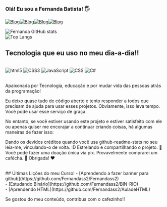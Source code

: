 
### Olá! Eu sou a Fernanda Batista! 🖐

[![ Blog](https://img.shields.io/badge/GitHub-100000?style=for-the-badge&logo=github&logoColor=white)](https://github.com/Fernandass2)[![ Blog](https://img.shields.io/badge/Instagram-E4405F?style=for-the-badge&logo=instagram&logoColor=white)](https://www.instagram.com/_nandaaaab/)[![Blog](https://img.shields.io/badge/LinkedIn-0077B5?style=for-the-badge&logo=linkedin&logoColor=white)](https://www.linkedin.com/in/fernanda-batista-b2b907120/)[![Blog](https://img.shields.io/badge/HTML-239120?style=for-the-badge&logo=html5&logoColor=white)](https://github.com/Fernandass2/AuladeHTML)



![Fernanda GitHub stats](https://github-readme-stats.vercel.app/api?username=fernandass2&show_icons=true&theme=radical)<br/>![Top Langs](https://github-readme-stats.vercel.app/api/top-langs/?username=fernandass2&layout=compact)


## Tecnologia que eu uso no meu dia-a-dia!!

<div style="display: inline_block"><br/>
<img align: center; alt="html5" src="https://img.shields.io/badge/HTML5-E34F26?style=for-the-badge&logo=html5&logoColor=white">
<img align: center; alt="CSS3" src="https://img.shields.io/badge/CSS3-1572B6?style=for-the-badge&logo=css3&logoColor=white">
<img align: center; alt="JavaScript" src="https://img.shields.io/badge/JavaScript-323330?style=for-the-badge&logo=javascript&logoColor=F7DF1E">
<img align: center; alt="CSS" src="https://img.shields.io/badge/CSS-239120?&style=for-the-badge&logo=css3&logoColor=white">
<img align: center; alt="C#" src="https://img.shields.io/badge/C%23-239120?style=for-the-badge&logo=c-sharp&logoColor=white">

</div><br/>

 Apaixonada por Tecnologia, educação e por mudar vida das pessoas atrás da programação!
<br/>

Eu deixo quase tudo de código aberto e tento responder a todos que precisam de ajuda para usar esses projetos. Obviamente, isso leva tempo. Você pode usar esse serviço de graça.

No entanto, se você estiver usando este projeto e estiver satisfeito com ele ou apenas quiser me encorajar a continuar criando coisas, há algumas maneiras de fazer isso:

Dando os devidos créditos quando você usa github-readme-stats no seu leia-me, vinculando-o de volta. :D
Estrelando e compartilhando o projeto. 🚀
Você pode fazer uma doação única via pix. Provavelmente comprarei
um caféchá. 🍵
Obrigada! ❤️

<br/>
## Últimas Lições do meu Curso!
- [Aprendendo a fazer banner para github](https://github.com/Fernandass2/Fernandass2)<br/>
- [Estudando Binário](https://github.com/Fernandass2/BIN-RIO)<br/>
- [Aprendendo HTML](https://github.com/Fernandass2/AuladeHTML)


Se gostou do meu conteúdo, contribua com o cafezinho!!
